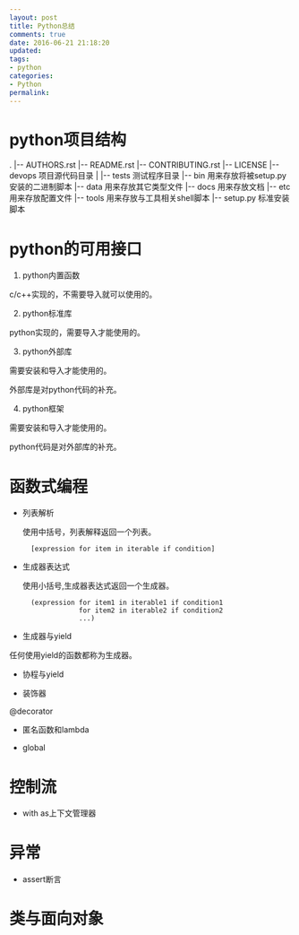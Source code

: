 ```yaml
---
layout: post
title: Python总结
comments: true
date: 2016-06-21 21:18:20
updated:
tags:
- python
categories:
- Python
permalink:
---
```


# python项目结构

.
|-- AUTHORS.rst
|-- README.rst
|-- CONTRIBUTING.rst
|-- LICENSE
|-- devops     项目源代码目录
|   |-- tests  测试程序目录
|-- bin        用来存放将被setup.py安装的二进制脚本
|-- data       用来存放其它类型文件
|-- docs       用来存放文档
|-- etc        用来存放配置文件
|-- tools      用来存放与工具相关shell脚本
|-- setup.py   标准安装脚本

# python的可用接口

1. python内置函数

c/c++实现的，不需要导入就可以使用的。

2. python标准库

python实现的，需要导入才能使用的。

3. python外部库

需要安装和导入才能使用的。

外部库是对python代码的补充。

4. python框架

需要安装和导入才能使用的。

python代码是对外部库的补充。

# 函数式编程

* 列表解析

    使用中括号，列表解释返回一个列表。

        [expression for item in iterable if condition]

* 生成器表达式

    使用小括号,生成器表达式返回一个生成器。

        (expression for item1 in iterable1 if condition1
                    for item2 in iterable2 if condition2
                    ...)

* 生成器与yield

任何使用yield的函数都称为生成器。

* 协程与yield

* 装饰器

@decorator

* 匿名函数和lambda

* global

# 控制流

* with as上下文管理器

# 异常

* assert断言

# 类与面向对象
